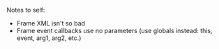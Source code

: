 Notes to self:
- Frame XML isn't so bad
- Frame event callbacks use no parameters (use globals instead: this, event,
  arg1, arg2, etc.)
